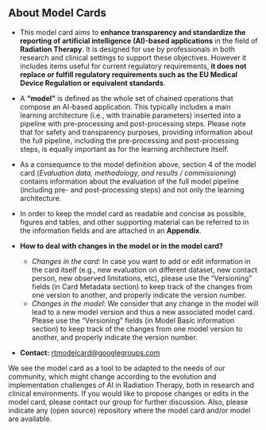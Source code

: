 ## About Model Cards

- This model card aims to **enhance transparency and standardize the reporting of artificial intelligence (AI)-based applications** in the field of **Radiation Therapy**. It is designed for use by professionals in both research and clinical settings to support these objectives. However it includes items useful for current regulatory requirements, **it does not replace or fulfill regulatory requirements such as the EU Medical Device Regulation or equivalent standards**.

- A **“model”** is defined as the whole set of chained operations that compose an AI-based application. This typically includes a main learning architecture (i.e., with trainable parameters) inserted into a pipeline with pre-processing and post-processing steps. Please note that for safety and transparency purposes, providing information about the full pipeline, including the pre-processing and post-processing steps, is equally important as for the learning architecture itself.

- As a consequence to the model definition above, section 4 of the model card (*Evaluation data, methodology, and results / commissioning*) contains information about the evaluation of the full model pipeline (including pre- and post-processing steps) and not only the learning architecture.

- In order to keep the model card as readable and concise as possible, figures and tables, and other supporting material can be referred to in the information fields and are attached in an **Appendix**.

- **How to deal with changes in the model or in the model card?**
  - *Changes in the card*: In case you want to add or edit information in the card itself (e.g., new evaluation on different dataset, new contact person, new observed limitations, etc), please use the “Versioning” fields (in Card Metadata section) to keep track of the changes from one version to another, and properly indicate the version number.
  - *Changes in the model*: We consider that any change in the model will lead to a new model version and thus a new associated model card. Please use the “Versioning” fields (in Model Basic information section) to keep track of the changes from one model version to another, and properly indicate the version number.

- **Contact:** rtmodelcard@googlegroups.com

We see the model card as a tool to be adapted to the needs of our community, which might change according to the evolution and implementation challenges of AI in Radiation Therapy, both in research and clinical environments. If you would like to propose changes or edits in the model card, please contact our group for further discussion. Also, please indicate any (open source) repository where the model card and/or model are available.